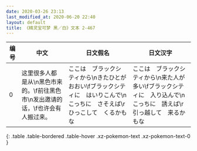 ```yaml
---
date: 2020-03-26 23:13
last_modified_at: 2020-06-20 22:40
layout: default
title: 《精灵宝可梦 黑／白》文本 2-467
---
```

| 编号 | 中文 | 日文假名 | 日文汉字 |
| ---- | ---- | ---- | --- |
| 0 | 这里很多人都是从\n黑色市来的。\f前往黑色市\n发出邀请的话，\f也许会有人搬过来。 | ここは　ブラックシティから\nきたひとが　おおい\fブラックシティに　はいりこんで\nこっちに　さそえば\rひっこして　くるかもな | ここは　ブラックシティから\n来た人が　多い\fブラックシティに　入り込んで\nこっちに　誘えば\r引っ越して　来るかもな |
{: .table .table-bordered .table-hover .xz-pokemon-text .xz-pokemon-text-0 }